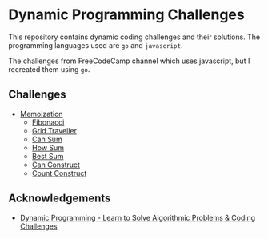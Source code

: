 # Dynamic Programming Challenges

This repository contains dynamic coding challenges and their solutions. The programming languages used are `go`
and `javascript`.

The challenges from FreeCodeCamp channel which uses javascript, but I recreated them using `go`.

## Challenges

* [Memoization](https://github.com/jwambugu/dynamic-programming-challenges/tree/main/memoization)
    * [Fibonacci](https://github.com/jwambugu/dynamic-programming-challenges/tree/main/memoization/fibonacci)
    * [Grid Traveller](https://github.com/jwambugu/dynamic-programming-challenges/tree/main/memoization/grid-traveller)
    * [Can Sum](https://github.com/jwambugu/dynamic-programming-challenges/tree/main/memoization/can-sum)
    * [How Sum](https://github.com/jwambugu/dynamic-programming-challenges/tree/main/memoization/how-sum)
    * [Best Sum](https://github.com/jwambugu/dynamic-programming-challenges/tree/main/memoization/best-sum)
    * [Can Construct](https://github.com/jwambugu/dynamic-programming-challenges/tree/main/memoization/can-construct)
    * [Count Construct](https://github.com/jwambugu/dynamic-programming-challenges/tree/main/memoization/count-construct)

## Acknowledgements

- [Dynamic Programming - Learn to Solve Algorithmic Problems & Coding Challenges](https://youtu.be/oBt53YbR9Kk)

  
